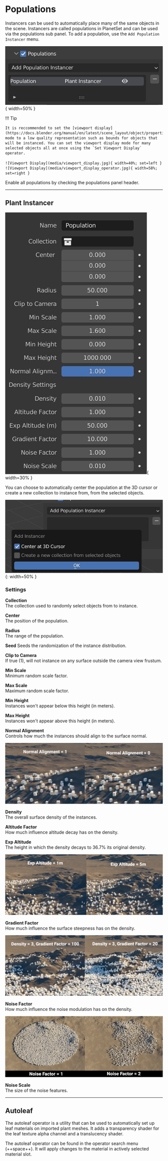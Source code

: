 # Populations

Instancers can be used to automatically place many of the same objects in the scene. Instancers are called populations in PlanetSet and can be used via the populations sub panel. To add a population, use the `Add Population Instancer` menu.

![Populations Panel](media/populations_panel.jpg){ width=50% }

!!! Tip

    It is reccommended to set the [viewport display](https://docs.blender.org/manual/en/latest/scene_layout/object/properties/display.html) mode to a low quality representation such as bounds for objects that will be instanced. You can set the viewport display mode for many selected objects all at once using the `Set Viewport Display` operator.

    ![Viewport Display](media/viewport_display.jpg){ width=40%; set=left }
    ![Viewport Display](media/viewport_display_operator.jpg){ width=58%; set=right }

Enable all populations by checking the populations panel header.

---

## Plant Instancer

![Plant Instancer](media/plant_instancer_settings.jpg){ width=30% }

You can choose to automatically center the population at the 3D cursor or create a new collection to instance from, from the selected objects.

![](media/add_plant_instancer.jpg){: width=50% }

### Settings

**Collection**  
The collection used to randomly select objects from to instance.

**Center**  
The position of the population.

**Radius**  
The range of the population.

**Seed**
Seeds the randomization of the instance distribution.

**Clip to Camera**  
If true (1), will not instance on any surface outside the camera view frustum.

**Min Scale**  
Minimum random scale factor.

**Max Scale**  
Maximum random scale factor.

**Min Height**  
Instances won't appear below this height (in meters).

**Max Height**  
Instances won't appear above this height (in meters).

**Normal Alignment**  
Controls how much the instances should align to the surface normal.

![Normal Alignment](media/plant_instancer_normal_alignment.jpg)

**Density**  
The overall surface density of the instances.

**Altitude Factor**  
How much influence altitude decay has on the density.

**Exp Altitude**  
The height in which the density decays to 36.7% its original density.

![Exp Altitude](media/plant_instancer_exp_altitude.jpg)

**Gradient Factor**  
How much influence the surface steepness has on the density.

![Gradient Factor](media/plant_instancer_gradient_factor.jpg)

**Noise Factor**  
How much influence the noise modulation has on the density.

![Noise Factor](media/plant_instancer_noise_factor.jpg)

**Noise Scale**  
The size of the noise features.

---

## Autoleaf

The autoleaf operator is a utility that can be used to automatically set up leaf materials on imported plant meshes. It adds a transparency shader for the leaf texture alpha channel and a translucency shader.

The autoleaf operator can be found in the operator search menu (++space++). It will apply changes to the material in actively selected material slot.

